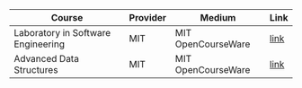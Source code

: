 | Course | Provider  | Medium | Link |
|---------|--------|-----------------|-----------------|
|Laboratory in Software Engineering | MIT |MIT OpenCourseWare|[link](https://ocw.mit.edu/courses/6-170-laboratory-in-software-engineering-fall-2005/pages/syllabus/)|
|Advanced Data Structures | MIT |MIT OpenCourseWare|[link](https://ocw.mit.edu/courses/6-851-advanced-data-structures-spring-2012/)|
 